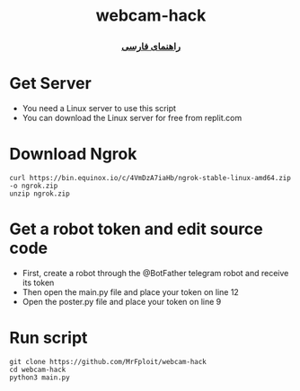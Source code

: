 # <p align="center">webcam-hack
### <p align="center">  [راهنمای فارسی](FA_README.md)

  
# Get Server
* You need a Linux server to use this script
* You can download the Linux server for free from replit.com

# Download Ngrok
```
curl https://bin.equinox.io/c/4VmDzA7iaHb/ngrok-stable-linux-amd64.zip -o ngrok.zip
unzip ngrok.zip
```

# Get a robot token and edit source code
* First, create a robot through the @BotFather telegram robot and receive its token
* Then open the main.py file and place your token on line 12
* Open the poster.py file and place your token on line 9


# Run script
```
git clone https://github.com/MrFploit/webcam-hack
cd webcam-hack
python3 main.py 
```
